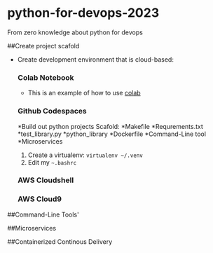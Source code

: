 # python-for-devops-2023
From zero knowledge about python for devops

##Create project scafold
* Create development environment that is cloud-based:
  ### Colab Notebook
  * This is an example of how to use [colab](https://colab.research.google.com/github/ManukaDalpe/python-for-devops-2023/blob/main/getting_started_python.ipynb#scrollTo=oPYmBabRYD1i)
  ### Github Codespaces
  *Build out python projects Scafold:
  *Makefile
  *Requrements.txt
  *test_library.py
  *python_library
  *Dockerfile
  *Command-Line tool
  *Microservices
  
  1. Create a virtualenv: `virtualenv ~/.venv`
  2. Edit my `~.bashrc`


  ### AWS Cloudshell
  ### AWS Cloud9

##Command-Line Tools'

##Microservices

##Containerized Continous Delivery
